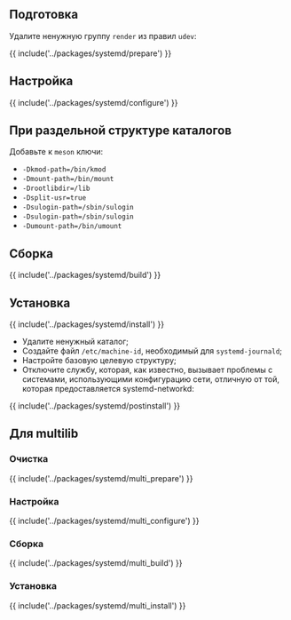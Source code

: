 <pkg :name="'systemd'" instsize showsbu2></pkg>

## Подготовка

Удалите ненужную группу `render` из правил `udev`:

{{ include('../packages/systemd/prepare') }}

## Настройка

{{ include('../packages/systemd/configure') }}

## При раздельной структуре каталогов

Добавьте к `meson` ключи:

- `-Dkmod-path=/bin/kmod`
- `-Dmount-path=/bin/mount`
- `-Drootlibdir=/lib`
- `-Dsplit-usr=true`
- `-Dsulogin-path=/sbin/sulogin`
- `-Dsulogin-path=/sbin/sulogin`
- `-Dumount-path=/bin/umount`

## Сборка

{{ include('../packages/systemd/build') }}

## Установка

{{ include('../packages/systemd/install') }}

- Удалите ненужный каталог;
- Создайте файл `/etc/machine-id`, необходимый для `systemd-journald`;
- Настройте базовую целевую структуру;
- Отключите службу, которая, как известно, вызывает проблемы с системами, использующими конфигурацию сети, отличную от той, которая предоставляется systemd-networkd:

{{ include('../packages/systemd/postinstall') }}

## Для multilib

### Очистка

{{ include('../packages/systemd/multi_prepare') }}

### Настройка

{{ include('../packages/systemd/multi_configure') }}

### Сборка

{{ include('../packages/systemd/multi_build') }}

### Установка

{{ include('../packages/systemd/multi_install') }}

<script>
	new Vue({ el: '#main' })
</script>
